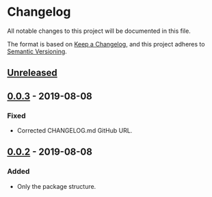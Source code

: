 # Changelog
All notable changes to this project will be documented in this file.

The format is based on [Keep a Changelog](https://keepachangelog.com/en/1.0.0/),
and this project adheres to [Semantic Versioning](https://semver.org/spec/v2.0.0.html).

## [Unreleased]

## [0.0.3] - 2019-08-08
### Fixed
- Corrected CHANGELOG.md GitHub URL.

## [0.0.2] - 2019-08-08
### Added
- Only the package structure. 

[Unreleased]: https://github.com/NunoMCSilva/example/compare/v0.0.3...HEAD
[0.0.3]: https://github.com/NunoMCSilva/example/compare/v0.0.2...v0.0.3
[0.0.2]: https://github.com/NunoMCSilva/example/releases/tag/v0.0.2
